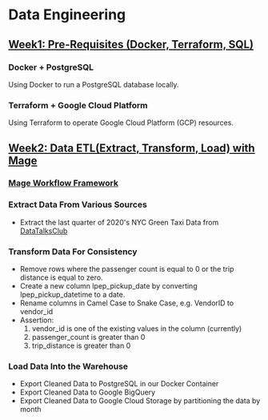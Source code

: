 # Data Engineering
## [Week1: Pre-Requisites (Docker, Terraform, SQL)](./Week1/README.md)
### Docker + PostgreSQL
Using Docker to run a PostgreSQL database locally.
### Terraform + Google Cloud Platform
Using Terraform to operate Google Cloud Platform (GCP) resources.

## [Week2: Data ETL(Extract, Transform, Load) with Mage](./Week2/HW/README.md)
### [Mage Workflow Framework](./Week2/mage-zoomcamp/README.md)
### Extract Data From Various Sources
- Extract the last quarter of 2020's NYC Green Taxi Data from [DataTalksClub](https://github.com/DataTalksClub/nyc-tlc-data/releases/tag/green)
### Transform Data For Consistency
- Remove rows where the passenger count is equal to 0 or the trip distance is equal to zero.
- Create a new column lpep_pickup_date by converting lpep_pickup_datetime to a date.
- Rename columns in Camel Case to Snake Case, e.g. VendorID to vendor_id
- Assertion:
  1. vendor_id is one of the existing values in the column (currently)
  2. passenger_count is greater than 0
  3. trip_distance is greater than 0
### Load Data Into the Warehouse
- Export Cleaned Data to PostgreSQL in our Docker Container
- Export Cleaned Data to Google BigQuery
- Export Cleaned Data to Google Cloud Storage by partitioning the data by month